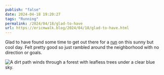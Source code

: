 ```yaml
---
publish: "false"
date: 2024-04-18 19:20:27
tags: "Running"
permalink: /2024/04/18/glad-to-have
url: https://ericmwalk.blog/2024/04/18/glad-to-have.html
---
```


Glad to have found some time to get out there for a [run](https://strava.com/activities/11211104627) on this sunny but cool day. Felt pretty good so just rambled around the neighborhood with no direction or goals.

![A dirt path winds through a forest with leafless trees under a clear blue sky.](https://ericmwalk.blog/uploads/2024/img-8665.jpeg)